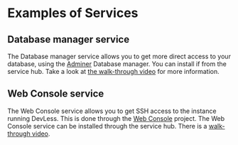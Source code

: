 # Examples of Services

## Database manager service

The Database manager service allows you to get more direct access to your database, using the [Adminer](https://www.adminer.org/) Database manager. You can install if from the service hub. Take a look at [the walk-through video](https://www.youtube.com/watch?v=7dhs2Rx15g8) for more information.

## Web Console service

The Web Console service allows you to get SSH access to the instance running DevLess. This is done through the [Web Console](http://web-console.org/) project. The Web Console service can be installed through the service hub. There is a [walk-through video](https://www.youtube.com/watch?v=s3q6cGytLqc).

